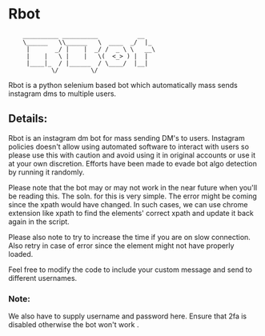 # Rbot

        __________ __________           __    
        \______   \\______   \  ____  _/  |_  
         |       _/ |    |  _/ /  _ \ \   __\ 
         |    |   \ |    |   \(  <_> ) |  |   
         |____|_  / |______  / \____/  |__|   
                \/         \/                 


Rbot is a python selenium based bot which automatically mass sends instagram dms to multiple users. 

## Details:

Rbot is an instagram dm bot for mass sending DM's to users. Instagram policies doesn't allow using automated software to interact with users so please use this with caution and avoid using it in original accounts or use it at your own discretion. Efforts have been made to evade bot algo detection by running it randomly. 

Please note that the bot may or may not work in the near future when you'll be reading this. The soln. for this is very simple. The error might be coming since the xpath would have changed. In such cases, we can use chrome extension like xpath to find the elements' correct xpath and update it back again in the script. 


Please also note to try to increase the time if you are on slow connection. Also retry in case of error since the element might not have properly loaded. 


Feel free to modify the code to include your custom message and send to different usernames. 


### Note:
We also have to supply username and password here. Ensure that 2fa is disabled otherwise the bot won't work . 
